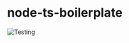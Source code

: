 # node-ts-boilerplate

![Testing](https://github.com/KuhlTime/hsd-exam-schedule/actions/workflows/node.js.yml/badge.svg)
